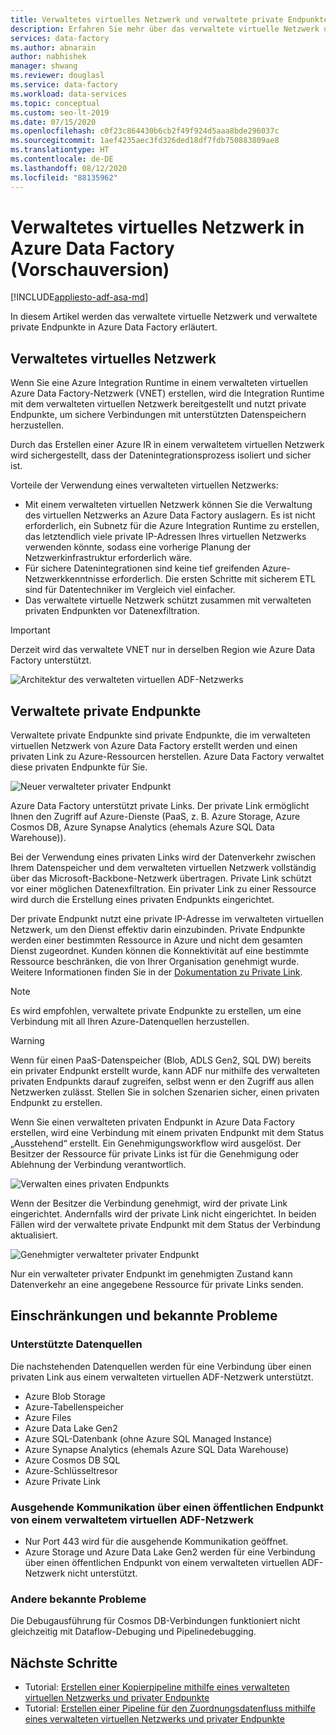 ```yaml
---
title: Verwaltetes virtuelles Netzwerk und verwaltete private Endpunkte
description: Erfahren Sie mehr über das verwaltete virtuelle Netzwerk und verwaltete private Endpunkte in Azure Data Factory.
services: data-factory
ms.author: abnarain
author: nabhishek
manager: shwang
ms.reviewer: douglasl
ms.service: data-factory
ms.workload: data-services
ms.topic: conceptual
ms.custom: seo-lt-2019
ms.date: 07/15/2020
ms.openlocfilehash: c0f23c864430b6cb2f49f924d5aaa8bde296037c
ms.sourcegitcommit: 1aef4235aec3fd326ded18df7fdb750883809ae8
ms.translationtype: HT
ms.contentlocale: de-DE
ms.lasthandoff: 08/12/2020
ms.locfileid: "88135962"
---
```

# <a name="azure-data-factory-managed-virtual-network-preview"></a>Verwaltetes virtuelles Netzwerk in Azure Data Factory (Vorschauversion)

[!INCLUDE[appliesto-adf-asa-md](includes/appliesto-adf-asa-md.md)]

In diesem Artikel werden das verwaltete virtuelle Netzwerk und verwaltete private Endpunkte in Azure Data Factory erläutert.


## <a name="managed-virtual-network"></a>Verwaltetes virtuelles Netzwerk

Wenn Sie eine Azure Integration Runtime in einem verwalteten virtuellen Azure Data Factory-Netzwerk (VNET) erstellen, wird die Integration Runtime mit dem verwalteten virtuellen Netzwerk bereitgestellt und nutzt private Endpunkte, um sichere Verbindungen mit unterstützten Datenspeichern herzustellen. 

Durch das Erstellen einer Azure IR in einem verwaltetem virtuellen Netzwerk wird sichergestellt, dass der Datenintegrationsprozess isoliert und sicher ist. 

Vorteile der Verwendung eines verwalteten virtuellen Netzwerks:

- Mit einem verwalteten virtuellen Netzwerk können Sie die Verwaltung des virtuellen Netzwerks an Azure Data Factory auslagern. Es ist nicht erforderlich, ein Subnetz für die Azure Integration Runtime zu erstellen, das letztendlich viele private IP-Adressen Ihres virtuellen Netzwerks verwenden könnte, sodass eine vorherige Planung der Netzwerkinfrastruktur erforderlich wäre. 
- Für sichere Datenintegrationen sind keine tief greifenden Azure-Netzwerkkenntnisse erforderlich. Die ersten Schritte mit sicherem ETL sind für Datentechniker im Vergleich viel einfacher. 
- Das verwaltete virtuelle Netzwerk schützt zusammen mit verwalteten privaten Endpunkten vor Datenexfiltration. 

> [!IMPORTANT]
>Derzeit wird das verwaltete VNET nur in derselben Region wie Azure Data Factory unterstützt.
 

![Architektur des verwalteten virtuellen ADF-Netzwerks](./media/managed-vnet/managed-vnet-architecture-diagram.png)

## <a name="managed-private-endpoints"></a>Verwaltete private Endpunkte

Verwaltete private Endpunkte sind private Endpunkte, die im verwalteten virtuellen Netzwerk von Azure Data Factory erstellt werden und einen privaten Link zu Azure-Ressourcen herstellen. Azure Data Factory verwaltet diese privaten Endpunkte für Sie. 

![Neuer verwalteter privater Endpunkt](./media/tutorial-copy-data-portal-private/new-managed-private-endpoint.png)

Azure Data Factory unterstützt private Links. Der private Link ermöglicht Ihnen den Zugriff auf Azure-Dienste (PaaS, z. B. Azure Storage, Azure Cosmos DB, Azure Synapse Analytics (ehemals Azure SQL Data Warehouse)).

Bei der Verwendung eines privaten Links wird der Datenverkehr zwischen Ihrem Datenspeicher und dem verwalteten virtuellen Netzwerk vollständig über das Microsoft-Backbone-Netzwerk übertragen. Private Link schützt vor einer möglichen Datenexfiltration. Ein privater Link zu einer Ressource wird durch die Erstellung eines privaten Endpunkts eingerichtet.

Der private Endpunkt nutzt eine private IP-Adresse im verwalteten virtuellen Netzwerk, um den Dienst effektiv darin einzubinden. Private Endpunkte werden einer bestimmten Ressource in Azure und nicht dem gesamten Dienst zugeordnet. Kunden können die Konnektivität auf eine bestimmte Ressource beschränken, die von Ihrer Organisation genehmigt wurde. Weitere Informationen finden Sie in der [Dokumentation zu Private Link](https://docs.microsoft.com/azure/private-link/).

> [!NOTE]
> Es wird empfohlen, verwaltete private Endpunkte zu erstellen, um eine Verbindung mit all Ihren Azure-Datenquellen herzustellen. 
 
> [!WARNING]
> Wenn für einen PaaS-Datenspeicher (Blob, ADLS Gen2, SQL DW) bereits ein privater Endpunkt erstellt wurde, kann ADF nur mithilfe des verwalteten privaten Endpunkts darauf zugreifen, selbst wenn er den Zugriff aus allen Netzwerken zulässt. Stellen Sie in solchen Szenarien sicher, einen privaten Endpunkt zu erstellen. 

Wenn Sie einen verwalteten privaten Endpunkt in Azure Data Factory erstellen, wird eine Verbindung mit einem privaten Endpunkt mit dem Status „Ausstehend“ erstellt. Ein Genehmigungsworkflow wird ausgelöst. Der Besitzer der Ressource für private Links ist für die Genehmigung oder Ablehnung der Verbindung verantwortlich.

![Verwalten eines privaten Endpunkts](./media/tutorial-copy-data-portal-private/manage-private-endpoint.png)

Wenn der Besitzer die Verbindung genehmigt, wird der private Link eingerichtet. Andernfalls wird der private Link nicht eingerichtet. In beiden Fällen wird der verwaltete private Endpunkt mit dem Status der Verbindung aktualisiert.

![Genehmigter verwalteter privater Endpunkt](./media/tutorial-copy-data-portal-private/approve-private-endpoint.png)

Nur ein verwalteter privater Endpunkt im genehmigten Zustand kann Datenverkehr an eine angegebene Ressource für private Links senden.

## <a name="limitations-and-known-issues"></a>Einschränkungen und bekannte Probleme
### <a name="supported-data-sources"></a>Unterstützte Datenquellen
Die nachstehenden Datenquellen werden für eine Verbindung über einen privaten Link aus einem verwalteten virtuellen ADF-Netzwerk unterstützt.
- Azure Blob Storage
- Azure-Tabellenspeicher
- Azure Files
- Azure Data Lake Gen2
- Azure SQL-Datenbank (ohne Azure SQL Managed Instance)
- Azure Synapse Analytics (ehemals Azure SQL Data Warehouse)
- Azure Cosmos DB SQL
- Azure-Schlüsseltresor
- Azure Private Link

### <a name="outbound-communications-through-public-endpoint-from-adf-managed-virtual-network"></a>Ausgehende Kommunikation über einen öffentlichen Endpunkt von einem verwaltetem virtuellen ADF-Netzwerk
- Nur Port 443 wird für die ausgehende Kommunikation geöffnet.
- Azure Storage und Azure Data Lake Gen2 werden für eine Verbindung über einen öffentlichen Endpunkt von einem verwalteten virtuellen ADF-Netzwerk nicht unterstützt.

### <a name="other-known-issues"></a>Andere bekannte Probleme
Die Debugausführung für Cosmos DB-Verbindungen funktioniert nicht gleichzeitig mit Dataflow-Debuging und Pipelinedebugging.


## <a name="next-steps"></a>Nächste Schritte

- Tutorial: [Erstellen einer Kopierpipeline mithilfe eines verwalteten virtuellen Netzwerks und privater Endpunkte](tutorial-copy-data-portal-private.md) 
- Tutorial: [Erstellen einer Pipeline für den Zuordnungsdatenfluss mithilfe eines verwalteten virtuellen Netzwerks und privater Endpunkte](tutorial-data-flow-private.md)

